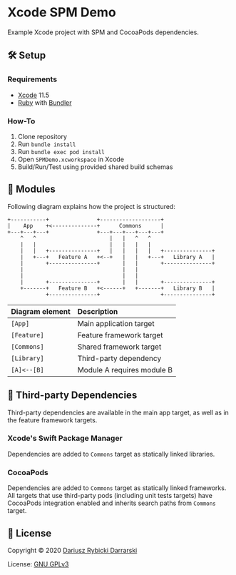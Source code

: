 # Xcode SPM Demo

Example Xcode project with SPM and CocoaPods dependencies.

## 🛠 Setup

### Requirements

- [Xcode](https://developer.apple.com/xcode/) 11.5
- [Ruby](https://www.ruby-lang.org/) with [Bundler](https://bundler.io/)

### How-To

1. Clone repository
2. Run `bundle install`
3. Run `bundle exec pod install`
4. Open `SPMDemo.xcworkspace` in Xcode
5. Build/Run/Test using provided shared build schemas

## 🧩 Modules

Following diagram explains how the project is structured:

```
+-----------+               +-------------------+
|    App    +<--------------+      Commons      |
+---+---+---+               +---+---+---+---+---+
    ^   ^                       |   |   ^   ^
    |   |                       |   |   |   |
    |   |   +---------------+   |   |   |   |   +---------------+
    |   +---+   Feature A   +<--+   |   |   +---+   Library A   |
    |       +---------------+       |   |       +---------------+
    |                               |   |
    |                               |   |
    |       +---------------+       |   |       +---------------+
    +-------+   Feature B   +<------+   +-------+   Library B   |
            +---------------+                   +---------------+
```

Diagram element|Description
:--|:--
`[App]`|Main application target
`[Feature]`|Feature framework target
`[Commons]`|Shared framework target
`[Library]`|Third-party dependency
`[A]<--[B]`|Module A requires module B

## 🧰 Third-party Dependencies

Third-party dependencies are available in the main app target, as well as in the feature framework targets. 

### Xcode's Swift Package Manager

Dependencies are added to `Commons` target as statically linked libraries.

### CocoaPods

Dependencies are added to `Commons` target as statically linked frameworks. All targets that use third-party pods (including unit tests targets) have CocoaPods integration enabled and inherits search paths from `Commons` target.

## 📄 License

Copyright © 2020 [Dariusz Rybicki Darrarski](http://www.darrarski.pl)

License: [GNU GPLv3](LICENSE)
